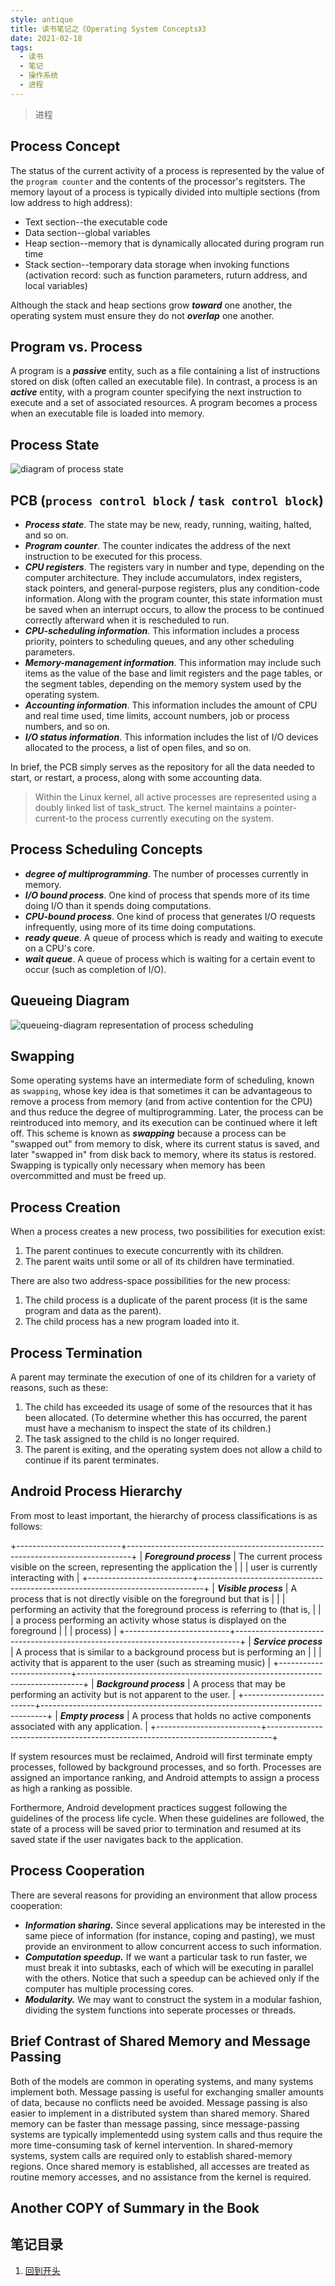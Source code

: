 ```yaml
---
style: antique
title: 读书笔记之《Operating System Concepts》3
date: 2021-02-18
tags:
  - 读书
  - 笔记
  - 操作系统
  - 进程
---
```


> 进程

## Process Concept

The status of the current activity of a process is represented by the value of the `program counter` and the contents of the processor's regitsters.
The memory layout of a process is typically divided into multiple sections (from low address to high address):

- Text section--the executable code
- Data section--global variables
- Heap section--memory that is dynamically allocated during program run time
- Stack section--temporary data storage when invoking functions (activation record: such as function parameters, ruturn address, and local variables)

Although the stack and heap sections grow ***toward*** one another, the operating system must ensure they do not ***overlap*** one another.

## Program vs. Process

A program is a ***passive*** entity, such as a file containing a list of instructions stored on disk (often called an executable file).
In contrast, a process is an ***active*** entity, with a program counter specifying the next instruction to execute and a set of associated resources.
A program becomes a process when an executable file is loaded into memory.

## Process State

![diagram of process state](Operating-System-Concepts-3-Processes/diagram-of-process-state.png '=666px-')

## PCB (`process control block` / `task control block`)

- ***Process state***. The state may be new, ready, running, waiting, halted, and so on.
- ***Program counter***. The counter indicates the address of the next instruction to be executed for this process.
- ***CPU registers***. The registers vary in number and type, depending on the computer architecture. They include accumulators, index registers, stack pointers, and general-purpose registers, plus any condition-code information. Along with the program counter, this state information must be saved when an interrupt occurs, to allow the process to be continued correctly afterward when it is rescheduled to run.
- ***CPU-scheduling information***. This information includes a process priority, pointers to scheduling queues, and any other scheduling parameters.
- ***Memory-management information***. This information may include such items as the value of the base and limit registers and the page tables, or the segment tables, depending on the memory system used by the operating system.
- ***Accounting information***. This information includes the amount of CPU and real time used, time limits, account numbers, job or process numbers, and so on.
- ***I/O status information***. This information includes the list of I/O devices allocated to the process, a list of open files, and so on.

In brief, the PCB simply serves as the repository for all the data needed to start, or restart, a process, along with some accounting data.

> Within the Linux kernel, all active processes are represented using a doubly linked list of task_struct.
> The kernel maintains a pointer-current-to the process currently executing on the system.

## Process Scheduling Concepts

- ***degree of multiprogramming***. The number of processes currently in memory.
- ***I/O bound process***. One kind of process that spends more of its time doing I/O than it spends doing computations.
- ***CPU-bound process***. One kind of process that generates I/O requests infrequently, using more of its time doing computations.
- ***ready queue***. A queue of process which is ready and waiting to execute on a CPU's core.
- ***wait queue***. A queue of process which is waiting for a certain event to occur (such as completion of I/O).

## Queueing Diagram

![queueing-diagram representation of process scheduling](Operating-System-Concepts-3-Processes/queueing-diagram-representation-of-process-scheduling.png '=600px-')

## Swapping

Some operating systems have an intermediate form of scheduling, known as `swapping`, whose key idea is that sometimes it can be advantageous to remove a process from memory (and from active contention for the CPU) and thus reduce the degree of multiprogramming.
Later, the process can be reintroduced into memory, and its execution can be continued where it left off.
This scheme is known as ***swapping*** because a process can be "swapped out" from memory to disk, where its current status is saved, and later "swapped in" from disk back to memory, where its status is restored.
Swapping is typically only necessary when memory has been overcommitted and must be freed up.

## Process Creation

When a process creates a new process, two possibilities for execution exist:

1. The parent continues to execute concurrently with its children.
2. The parent waits until some or all of its children have terminatied.

There are also two address-space possibilities for the new process:

1. The child process is a duplicate of the parent process (it is the same program and data as the parent).
2. The child process has a new program loaded into it.

## Process Termination

A parent may terminate the execution of one of its children for a variety of reasons, such as these:

1. The child has exceeded its usage of some of the resources that it has been allocated. (To determine whether this has occurred, the parent must have a mechanism to inspect the state of its children.)
2. The task assigned to the child is no longer required.
3. The parent is exiting, and the operating system does not allow a child to continue if its parent terminates.

## Android Process Hierarchy

From most to least important, the hierarchy of process classifications is as follows:

+--------------------------+-------------------------------------------------------------------------------+
| ***Foreground process*** | The current process visible on the screen, representing the application the   |
|                          | user is currently interacting with                                            |
+--------------------------+-------------------------------------------------------------------------------+
| ***Visible process***    | A process that is not directly visible on the foreground but that is          |
|                          | performing an activity that the foreground process is referring to (that is,  |
|                          | a process performing an activity whose status is displayed on the foreground  |
|                          | process)                                                                      |
+--------------------------+-------------------------------------------------------------------------------+
| ***Service process***    | A process that is similar to a background process but is performing an        |
|                          | activity that is apparent to the user (such as streaming music)               |
+--------------------------+-------------------------------------------------------------------------------+
| ***Background process*** | A process that may be performing an activity but is not apparent to the user. |
+--------------------------+-------------------------------------------------------------------------------+
| ***Empty process***      | A process that holds no active components associated with any application.    |
+--------------------------+-------------------------------------------------------------------------------+

If system resources must be reclaimed, Android will first terminate empty processes, followed by background processes, and so forth.
Processes are assigned an importance ranking, and Android attempts to assign a process as high a ranking as possible.

Forthermore, Android development practices suggest following the guidelines of the process life cycle.
When these guidelines are followed, the state of a process will be saved prior to termination and resumed at its saved state
if the user navigates back to the application.

## Process Cooperation

There are several reasons for providing an environment that allow process cooperation:

- ***Information sharing.*** Since several applications may be interested in the same piece of information (for instance, coping and pasting), we must provide an environment to allow concurrent access to such information.
- ***Computation speedup.*** If we want a particular task to run faster, we must break it into subtasks, each of which will be executing in parallel with the others. Notice that such a speedup can be achieved only if the computer has multiple processing cores.
- ***Modularity.*** We may want to construct the system in a modular fashion, dividing the system functions into seperate processes or threads.

## Brief Contrast of Shared Memory and Message Passing

Both of the models are common in operating systems, and many systems implement both.
Message passing is useful for exchanging smaller amounts of data, because no conflicts need be avoided.
Message passing is also easier to implement in a distributed system than shared memory.
Shared memory can be faster than message passing, since message-passing systems are typically implementedd using system calls and thus require the more time-consuming task of kernel intervention.
In shared-memory systems, system calls are required only to establish shared-memory regions.
Once shared memory is established, all accesses are treated as routine memory accesses, and no assistance from the kernel is required.

## Another COPY of Summary in the Book

## 笔记目录

1. [回到开头](scroll-to-the-very-top)
